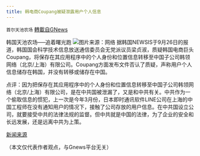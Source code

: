 ```yaml
---
title: 韩电商Coupang被疑泄露用户个人信息
---
```

`首尔天池农场` [轉載自GNews](https://gnews.org/zh-hans/1556960/)

韩国天池农场—–追着曙光跑
![](https://assets.gnews.org/wp-content/uploads/2021/09/927封面C.jpeg)图片来源：网络
据韩国NEWSIS于9月26日的报道，韩国国会科学技术信息放送通信委员会无党派议员梁贞淑，质疑韩国电商巨头Coupang，将保存在其应用程序中的个人身份和位置信息转移至中国子公司韩领网络（北京/上海）有限公司。Coupang方面发布文件否认了质疑，声称用户个人信息储存在韩国，并没有转移或储存在中国。

点评：因为把保存在其应用程序中的个人身份和位置信息转移至中国子公司韩领网络（北京/上海）有限公司，是在中共国被泄漏了，又是和中共有关。中共作为一个偷取信息的惯犯，上一次是今年3月份，日本即时通讯软件LINE公司在上海的中国工程师在没有通知用户的情况下，接触了公司存放的用户信息。在中共国设立公司，就要接受中共的法律法规的监督。但中共就是中国的法律，为了企业的安全和长远发展，还是远离中共为上策。

[新闻来源](http://naver.me/F4NbwoxT)

（本文仅代表作者观点，与Gnews平台无关）
